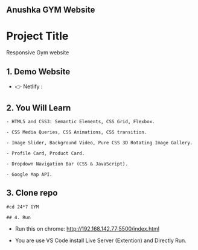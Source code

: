 ## Anushka GYM Website


# Project Title

Responsive Gym website 

## 1. Demo Website

- 👉 Netlify : 


## 2. You Will Learn
```
- HTML5 and CSS3: Semantic Elements, CSS Grid, Flexbox.

- CSS Media Queries, CSS Animations, CSS transition.

- Image Slider, Background Video, Pure CSS 3D Rotating Image Gallery.

- Profile Card, Product Card.

- Dropdown Navigation Bar (CSS & JavaScript).

- Google Map API.
```

## 3. Clone repo

```
#cd 24*7 GYM

## 4. Run 
```
- Run this on chrome: http://192.168.142.77:5500/index.html

- You are use VS Code install Live Server (Extention) and Directly Run.
